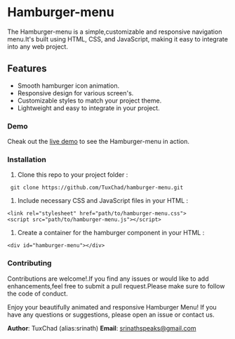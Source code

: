 # Hamburger-menu

The Hamburger-menu is a simple,customizable and responsive navigation menu.It's built using HTML, CSS, and JavaScript, making it easy to integrate into any web project.


## Features

* Smooth hamburger icon animation.
* Responsive design for various screen's.
* Customizable styles to match your project theme.
* Lightweight and easy to integrate in your project.

### Demo

Cheak out the [live demo](https://open-hamburger-menu.netlify.app/) to see the Hamburger-menu in action.

### Installation

1. Clone this repo to your project folder :

```
 git clone https://github.com/TuxChad/hamburger-menu.git 
```

1. Include necessary CSS and JavaScript files in your HTML :

```
<link rel="stylesheet" href="path/to/hamburger-menu.css">
<script src="path/to/hamburger-menu.js"></script>
```

1. Create a container for the hamburger component in your HTML :

```
<div id="hamburger-menu"></div>
```

### Contributing
Contributions are welcome!.If you find any issues or would like to add enhancements,feel free to submit a pull request.Please make sure to follow the code of conduct.

Enjoy your beautifully animated and responsive Hamburger Menu! If you have any questions or suggestions, please open an issue or contact us.

**Author**: TuxChad (alias:srinath) 
**Email**: srinathspeaks@gmail.com
